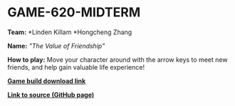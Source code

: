 # GAME-620-MIDTERM

**Team:**
*Linden Killam
*Hongcheng Zhang

**Name:**
_"The Value of Friendship"_

**How to play:** 
Move your character around with the arrow keys to meet new friends, and help gain valuable life experience!

[**Game build download link**](https://zhang-ale.github.io/GAME-620-MIDTERM/play/) 

[**Link to source (GitHub page)**](https://github.com/Zhang-Ale/GAME-620-MIDTERM/tree/main/) 
